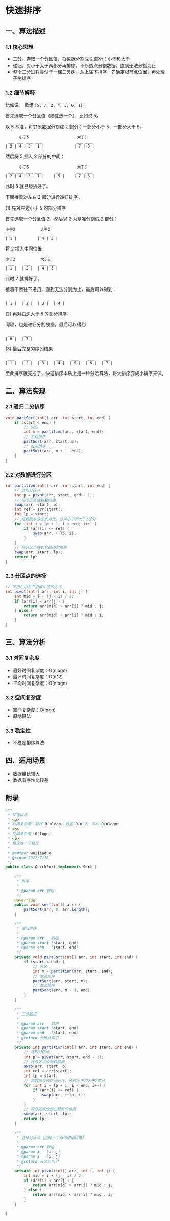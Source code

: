 # 快速排序

## 一、算法描述

### 1.1 核心思想

- 二分，选取一个分区值，将数据分割成 2 部分：小于和大于
- 递归，对小于大于两部分再排序，不断选点分割数据，直到无法分割为止
- 整个二分过程类似于一棵二叉树，从上往下排序，先确定根节点位置，再处理子树排序

### 1.2 细节解释

<!--more-->

比如说， 数组 `[5, 7, 2, 4, 3, 6, 1]`。

首先选取一个分区值（随意选一个），比如说 5。

以 5 基准，将其他数据分割成 2 部分：一部分小于 5，一部分大于 5。

```
      小于5                     大于5
 ___ ___ ___ ___               ___ ___
| 2 | 4 | 3 | 1 |             | 7 | 6 |
```

然后将 5 插入 2 部分的中间：

```
      小于5                     大于5
 ___ ___ ___ ___      ___      ___ ___
| 2 | 4 | 3 | 1 |    | 5 |    | 7 | 6 |
```

此时 5 就已经排好了。

下面接着对左右 2 部分进行递归排序。

(1) 先对左边小于 5 的部分排序

首先选取一个分区值 2，然后以 2 为基准分割成 2 部分：

```
小于2           大于2
 ___           ___ ___
| 1 |         | 4 | 3 |
```

将 2 插入中间位置：

```
小于2           大于2
 ___    ___    ___ ___
| 1 |  | 2 |  | 4 | 3 |
```

此时 2 就排好了。

接着不断往下递归，直到无法分割为止，最后可以得到：

```
 ___    ___    ___    ___
| 1 |  | 2 |  | 3 |  | 4 |
```

(2) 再对右边大于 5 的部分排序

同理，也是递归分割数据，最后可以得到：

```
 ___    ___
| 6 |  | 7 |
```

(3) 最后完整的序列结果

```
 ___    ___    ___    ___    ___    ___    ___
| 1 |  | 2 |  | 3 |  | 4 |  | 5 |  | 6 |  | 7 |
```

至此排序就完成了，快速排序本质上是一种分治算法，将大排序变成小排序来做。

## 二、算法实现

### 2.1 递归二分排序

```java
void partSort(int[] arr, int start, int end) {
    if (start < end) {
        // 分区
        int m = partition(arr, start, end);
        // 左边排序
        partSort(arr, start, m);
        // 右边排序
        partSort(arr, m + 1, end);
    }
}
```

### 2.2 对数据进行分区

```java
int partition(int[] arr, int start, int end) {
    // 选取分区点
    int p = pivot(arr, start, end - 1);
    // 将分区点放到最前面
    swap(arr, start, p);
    int ref = arr[start];
    int lp = start;
    // 将数据与分区点对比，分成小于和大于2部分
    for (int i = lp + 1; i < end; i++) {
        if (arr[i] <= ref) {
            swap(arr, ++lp, i);
        }
    }
    // 将分区点放到它最终的位置
    swap(arr, start, lp);
    return lp;
}
```

### 2.3 分区点的选择

```java
// 采用左中右三点取中值的方式
int pivot(int[] arr, int i, int j) {
    int mid = i + (j - i) / 2;
    if (arr[i] < arr[j]) {
        return arr[mid] > arr[i] ? mid : j;
    } else {
        return arr[mid] < arr[i] ? mid : i;
    }
}
```


## 三、算法分析

### 3.1 时间复杂度

- 最好时间复杂度：O(nlogn)
- 最坏时间复杂度：O(n^2)
- 平均时间复杂度：O(nlogn)

### 3.2 空间复杂度

- 空间复杂度：O(logn)
- 原地算法

### 3.3 稳定性

- 不稳定排序算法


## 四、适用场景

- 数据量比较大
- 数据有序性比较差


## 附录

```java
/**
 * 快速排序
 * <p>
 * 时间复杂度：最好 O(nlogn) 最差 O(n^2) 平均 O(nlogn)
 * <p>
 * 空间复杂度：O(logn)
 * <p>
 * 稳定性：不稳定
 *
 * @author weijiaduo
 * @since 2022/7/16
 */
public class QuickSort implements Sort {

    /**
     * 排序
     *
     * @param arr 数组
     */
    @Override
    public void sort(int[] arr) {
        partSort(arr, 0, arr.length);
    }

    /**
     * 递归排序
     *
     * @param arr   数组
     * @param start [start, end)
     * @param end   [start, end)
     */
    private void partSort(int[] arr, int start, int end) {
        if (start < end) {
            // 分区
            int m = partition(arr, start, end);
            // 左边排序
            partSort(arr, start, m);
            // 右边排序
            partSort(arr, m + 1, end);
        }
    }

    /**
     * 二分数组
     *
     * @param arr   数组
     * @param start [start, end)
     * @param end   [start, end)
     * @return 分隔点索引
     */
    private int partition(int[] arr, int start, int end) {
        // 选取分区点
        int p = pivot(arr, start, end - 1);
        // 将分区点放到最前面
        swap(arr, start, p);
        int ref = arr[start];
        int lp = start;
        // 将数据与分区点对比，分成小于和大于2部分
        for (int i = lp + 1; i < end; i++) {
            if (arr[i] <= ref) {
                swap(arr, ++lp, i);
            }
        }
        // 将分区点放到它最终的位置
        swap(arr, start, lp);
        return lp;
    }

    /**
     * 选择分区点（选择三个点的中值位置）
     *
     * @param arr 数组
     * @param i   [i, j]
     * @param j   [i, j]
     * @return 分区点索引
     */
    private int pivot(int[] arr, int i, int j) {
        int mid = i + (j - i) / 2;
        if (arr[i] < arr[j]) {
            return arr[mid] > arr[i] ? mid : j;
        } else {
            return arr[mid] < arr[i] ? mid : i;
        }
    }

}
```
